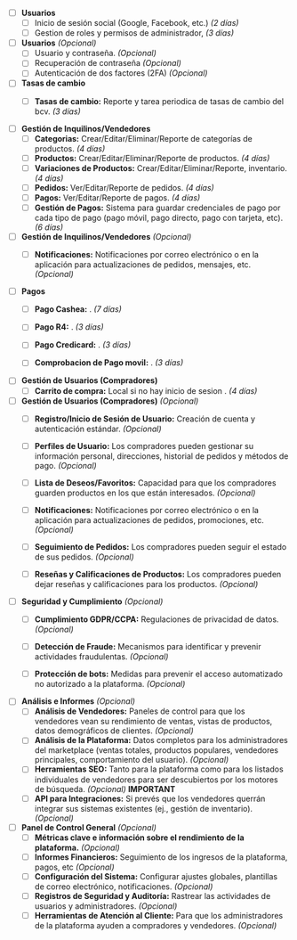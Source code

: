 - [ ] **Usuarios**  
    - [ ] Inicio de sesión social (Google, Facebook, etc.) _(2 días)_
    - [ ] Gestion de roles y permisos de administrador,  _(3 días)_

- [ ] **Usuarios** _(Opcional)_
  - [ ] Usuario y contraseña. _(Opcional)_
  - [ ] Recuperación de contraseña _(Opcional)_
  - [ ] Autenticación de dos factores (2FA) _(Opcional)_

- [ ] **Tasas de cambio**
   - [ ] **Tasas de cambio:** Reporte y tarea periodica de tasas de cambio del bcv. _(3 días)_


- [ ] **Gestión de Inquilinos/Vendedores**
    - [ ] **Categorias:** Crear/Editar/Eliminar/Reporte de categorías de productos. _(4 días)_
    - [ ] **Productos:** Crear/Editar/Eliminar/Reporte de productos. _(4 días)_
    - [ ] **Variaciones de Productos:** Crear/Editar/Eliminar/Reporte, inventario. _(4 días)_
    - [ ] **Pedidos:** Ver/Editar/Reporte de pedidos. _(4 días)_
    - [ ] **Pagos:** Ver/Editar/Reporte de pagos. _(4 días)_
    - [ ] **Gestión de Pagos:** Sistema para guardar credenciales de pago por cada tipo de pago (pago móvil, pago directo, pago con tarjeta, etc). _(6 días)_

- [ ] **Gestión de Inquilinos/Vendedores** _(Opcional)_
  - [ ] **Notificaciones:** Notificaciones por correo electrónico o en la aplicación para actualizaciones de pedidos, mensajes, etc. _(Opcional)_

    
- [ ] **Pagos**
    - [ ] **Pago Cashea:** . _(7 días)_
    - [ ] **Pago R4:** . _(3 días)_
    - [ ] **Pago Credicard:** . _(3 días)_
    - [ ] **Comprobacion de Pago movil:** . _(3 días)_


- [ ] **Gestión de Usuarios (Compradores)**
    - [ ] **Carrito de compra:** Local si no hay inicio de sesion . _(4 días)_

- [ ] **Gestión de Usuarios (Compradores)** _(Opcional)_
  - [ ] **Registro/Inicio de Sesión de Usuario:** Creación de cuenta y autenticación estándar.  _(Opcional)_
  - [ ] **Perfiles de Usuario:** Los compradores pueden gestionar su información personal, direcciones, historial de pedidos y métodos de pago. _(Opcional)_
  - [ ] **Lista de Deseos/Favoritos:** Capacidad para que los compradores guarden productos en los que están interesados. _(Opcional)_
  - [ ] **Notificaciones:** Notificaciones por correo electrónico o en la aplicación para actualizaciones de pedidos, promociones, etc. _(Opcional)_
  - [ ] **Seguimiento de Pedidos:** Los compradores pueden seguir el estado de sus pedidos. _(Opcional)_
  - [ ] **Reseñas y Calificaciones de Productos:** Los compradores pueden dejar reseñas y calificaciones para los productos. _(Opcional)_

    
    
- [ ] **Seguridad y Cumplimiento** _(Opcional)_
    - [ ] **Cumplimiento GDPR/CCPA:** Regulaciones de privacidad de datos. _(Opcional)_
    - [ ] **Detección de Fraude:** Mecanismos para identificar y prevenir actividades fraudulentas. _(Opcional)_
    - [ ] **Protección de bots:** Medidas para prevenir el acceso automatizado no autorizado a la plataforma. _(Opcional)_

    

    
- [ ] **Análisis e Informes** _(Opcional)_
    - [ ] **Análisis de Vendedores:** Paneles de control para que los vendedores vean su rendimiento de ventas, vistas de productos, datos demográficos de clientes. _(Opcional)_
    - [ ] **Análisis de la Plataforma:** Datos completos para los administradores del marketplace (ventas totales, productos populares, vendedores principales, comportamiento del usuario). _(Opcional)_
    - [ ] **Herramientas SEO:** Tanto para la plataforma como para los listados individuales de vendedores para ser descubiertos por los motores de búsqueda. _(Opcional)_ **IMPORTANT**
    - [ ] **API para Integraciones:** Si prevés que los vendedores querrán integrar sus sistemas existentes (ej., gestión de inventario). _(Opcional)_

- [ ] **Panel de Control General** _(Opcional)_
    - [ ] **Métricas clave e información sobre el rendimiento de la plataforma.** _(Opcional)_
    - [ ] **Informes Financieros:** Seguimiento de los ingresos de la plataforma, pagos, etc _(Opcional)_
    - [ ] **Configuración del Sistema:** Configurar ajustes globales, plantillas de correo electrónico, notificaciones. _(Opcional)_
    - [ ] **Registros de Seguridad y Auditoría:** Rastrear las actividades de usuarios y administradores. _(Opcional)_
    - [ ] **Herramientas de Atención al Cliente:** Para que los administradores de la plataforma ayuden a compradores y vendedores. _(Opcional)_
